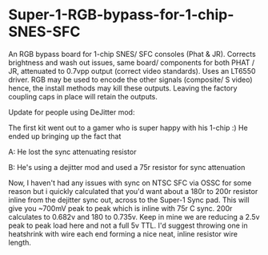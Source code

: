 # Super-1-RGB-bypass-for-1-chip-SNES-SFC

An RGB bypass board for 1-chip SNES/ SFC consoles (Phat & JR). Corrects brightness and wash out issues, same board/ components for both PHAT / JR, attenuated to 0.7vpp output (correct video standards). Uses an LT6550 driver.
RGB may be used to encode the other signals (composite/ S video)
hence, the install methods may kill these outputs. Leaving the factory coupling caps in place will retain the outputs.



Update for people using DeJitter mod:

The first kit went out to a gamer who is super happy with his 1-chip :)
He ended up bringing up the fact that

A: He lost the sync attenuating resistor

B: He's using a dejitter mod and used a 75r resistor for sync attenuation

Now, I haven't had any issues with sync on NTSC SFC via OSSC for some reason but i quickly calculated that you'd want about a 180r to 200r resistor inline from the
dejitter sync out, across to the Super-1 Sync pad. This will give you ~700mV peak to peak which is inline with 75r C sync. 200r calculates to 0.682v and 180 to 0.735v.
Keep in mine we are reducing a 2.5v peak to peak load here and not a full 5v TTL. I'd suggest throwing one in heatshrink with wire each end forming a nice neat, inline resistor wire length.
